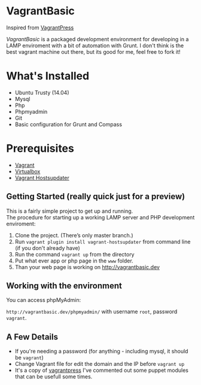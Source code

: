 # VagrantBasic

Inspired from [VagrantPress](https://github.com/chad-thompson/vagrantpress)

*VagrantBasic* is a packaged development environment for developing in a LAMP enviroment with a bit of automation with Grunt.
I don't think is the best vagrant machine out there, but its good for me, feel free to fork it!

# What's Installed

+ Ubuntu Trusty (14.04)
+ Mysql
+ Php
+ Phpmyadmin
+ Git
+ Basic configuration for Grunt and Compass

# Prerequisites

+ [Vagrant](http://www.vagrantup.com/downloads.html)
+ [Virtualbox](https://www.virtualbox.org/wiki/Downloads)
+ [Vagrant Hostsupdater](https://github.com/cogitatio/vagrant-hostsupdater)

## Getting Started (really quick just for a preview)

This is a fairly simple project to get up and running.  
The procedure for starting up a working LAMP server and PHP development enviroment:

1. Clone the project.  (There’s only master branch.)
2. Run `vagrant plugin install vagrant-hostsupdater` from command line (if you don't already have)
3. Run the command `vagrant up` from the directory
4. Put what ever app or php page in the `www` folder.
5. Than your web page is working on http://vagrantbasic.dev

## Working with the environment

You can access phpMyAdmin:

`http://vagrantbasic.dev/phpmyadmin/` with username `root`, password `vagrant`.

## A Few Details

+ If you're needing a password (for anything - including mysql, it should be `vagrant`)
+ Change Vagrant file for edit the domain and the IP before `vagrant up`
+ It's a copy of [vagrantpress](https://github.com/chad-thompson/vagrantpress) I've commented out some puppet modules that can be usefull some times.



